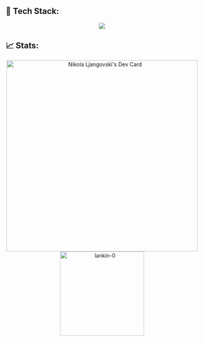 ## 🔧 Tech Stack:
 
<p align="center">
  <a href="https://skillicons.dev">
    <img src="https://skillicons.dev/icons?i=html,css,js,react,redux,styledcomponents,tailwind,threejs,vite,postman,linux,git,github" />
  </a>
</p>

 ## 📈 Stats:

 <p align="center">
  <a href="https://app.daily.dev/lankin0"><img src="https://api.daily.dev/devcards/v2/u4LkKbrDxlvwRH2iOYE4L.png?type=wide&r=7fq" width="500" alt="Nikola Ljangovski's Dev Card"/></a>
  <img height="220em" src="https://github-readme-stats.vercel.app/api/top-langs/?username=lankin-0&layout=compact&theme=dark" alt=lankin-0 />
  
 </p>













